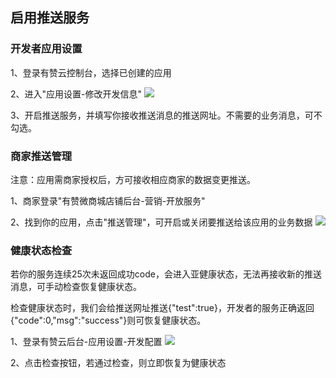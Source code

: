 ## 启用推送服务

### 开发者应用设置
1、登录有赞云控制台，选择已创建的应用

2、进入"应用设置-修改开发信息"
![](https://img.yzcdn.cn/public_files/2017/07/04/97b8dba087ed9468ee7136261f4ed0d1.png)

3、开启推送服务，并填写你接收推送消息的推送网址。不需要的业务消息，可不勾选。

### 商家推送管理
注意：应用需商家授权后，方可接收相应商家的数据变更推送。

1、商家登录"有赞微商城店铺后台-营销-开放服务"

2、找到你的应用，点击"推送管理"，可开启或关闭要推送给该应用的业务数据
![](https://img.yzcdn.cn/public_files/2017/07/04/0fa6df0eaefb3decc762160f38d7dd1c.png)

### 健康状态检查
若你的服务连续25次未返回成功code，会进入亚健康状态，无法再接收新的推送消息，可手动检查恢复健康状态。

检查健康状态时，我们会给推送网址推送{"test":true}，开发者的服务正确返回{"code":0,"msg":"success"}则可恢复健康状态。

1、登录有赞云后台-应用设置-开发配置
![](https://img.yzcdn.cn/public_files/2017/03/20/9b3a4527996d1e074f281d3534278f5d.png)

2、点击检查按钮，若通过检查，则立即恢复为健康状态